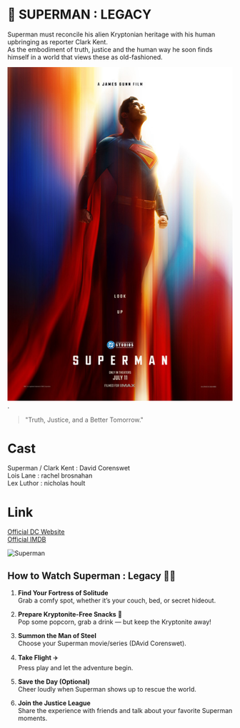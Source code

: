 # 🦸 SUPERMAN : LEGACY 
Superman must reconcile his alien Kryptonian heritage with his human upbringing as reporter Clark Kent. <br>
As the embodiment of truth, justice and the human way he soon finds himself in a world that views these as old-fashioned.

 ![Image Alt](https://github.com/VincentZal/Kapsel-Andat_01/blob/e8ee0261ff38b684ace41afe7d5be528c4c23de2/superman.jpg). 

> "Truth, Justice, and a Better Tomorrow."  

# Cast
Superman / Clark Kent : David Corenswet <br>
Lois Lane : rachel brosnahan <br>
Lex Luthor : nicholas hoult

# Link
[Official DC Website](https://www.dc.com) <br>
[Official IMDB](https://www.imdb.com/title/tt5950044) <br>

![Superman](https://img.shields.io/badge/Hero-Superman-red) 

## How to Watch Superman : Legacy 🦸‍♂️

1. **Find Your Fortress of Solitude**  
   Grab a comfy spot, whether it’s your couch, bed, or secret hideout.

2. **Prepare Kryptonite-Free Snacks** 🍿  
   Pop some popcorn, grab a drink — but keep the Kryptonite away!

3. **Summon the Man of Steel**  
   Choose your Superman movie/series (DAvid Corenswet).

4. **Take Flight** ✈️  
   Press play and let the adventure begin.

5. **Save the Day (Optional)**  
   Cheer loudly when Superman shows up to rescue the world.

6. **Join the Justice League**  
   Share the experience with friends and talk about your favorite Superman moments.
